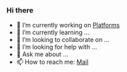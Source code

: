 ### Hi there

- 🔭 I’m currently working on [Platforms](https://neldox.tech)
- 🌱 I’m currently learning ...
- 👯 I’m looking to collaborate on ...
- 🤔 I’m looking for help with ...
- 💬 Ask me about ...
- 📫 How to reach me: [Mail](mailto:contact@neldox.tech)
